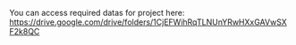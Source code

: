 You can access required datas for project here: https://drive.google.com/drive/folders/1CjEFWihRqTLNUnYRwHXxGAVwSXF2k8QC
